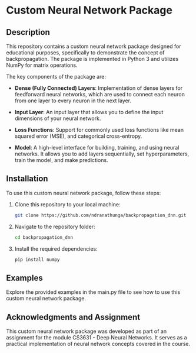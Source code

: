 # Custom Neural Network Package

## Description

This repository contains a custom neural network package designed for educational purposes, specifically to demonstrate the concept of backpropagation. The package is implemented in Python 3 and utilizes NumPy for matrix operations.

The key components of the package are:

- **Dense (Fully Connected) Layers**: Implementation of dense layers for feedforward neural networks, which are used to connect each neuron from one layer to every neuron in the next layer.

- **Input Layer**: An input layer that allows you to define the input dimensions of your neural network.

- **Loss Functions**: Support for commonly used loss functions like mean squared error (MSE), and categorical cross-entropy.

- **Model**: A high-level interface for building, training, and using neural networks. It allows you to add layers sequentially, set hyperparameters, train the model, and make predictions.

## Installation

To use this custom neural network package, follow these steps:

1. Clone this repository to your local machine:

   ```bash
   git clone https://github.com/ndranathunga/backpropagation_dnn.git

2. Navigate to the repository folder:

   ```bash
   cd backpropagation_dnn

3. Install the required dependencies:

   ```bash
   pip install numpy

## Examples

Explore the provided examples in the main.py file to see how to use this custom neural network package.

## Acknowledgments and Assignment

This custom neural network package was developed as part of an assignment for the module CS3631 - Deep Neural Networks. It serves as a practical implementation of neural network concepts covered in the course.
